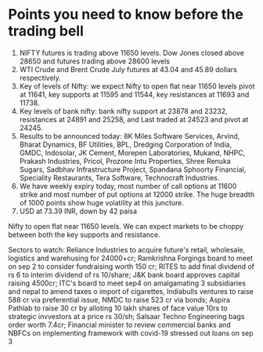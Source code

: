 # Points you need to know before the trading bell
1. NIFTY futures is trading above 11650 levels. Dow Jones closed above 28650 and futures trading above 28600 levels
2. WTI Crude and Brent Crude July futures at 43.04 and 45.89 dollars respectively.
3. Key of levels of Nifty: we expect Nifty to open flat near 11650 levels pivot at 11641, key supports at 11595 and 11544, key resistances at 11693 and 11738.
4. Key levels of bank nifty: bank nifty support at 23878 and 23232, resistances at 24891 and 25258, and Last traded at 24523 and pivot at 24245.
5. Results to be announced today: 8K Miles Software Services, Arvind, Bharat Dynamics, BF Utilities, BPL, Dredging Corporation of India, GMDC, Indosolar, JK Cement, Morepen Laboratories, Mukand, NHPC, Prakash Industries, Pricol, Prozone Intu Properties, Shree Renuka Sugars, Sadbhav Infrastructure Project, Spandana Sphoorty Financial, Speciality Restaurants, Tera Software, Technocraft Industries.
6. We have weekly expiry today, most number of call options at 11600 strike and most number of put options at 12000 strike. The huge breadth of 1000 points show huge volatility at this juncture.
7. USD at 73.39 INR, down by 42 paisa

Nifty to open flat near 11650 levels. We can expect markets to be choppy between both the key supports and resistance.

Sectors to watch: Reliance Industries to acquire future's retail, wholesale, logistics and warehusing for 24000+cr; Ramkrishna Forgings board to meet on sep 2 to consider fundraising worth 150 cr; RITES to add final dividend of rs 6 to interim dividend of rs 10/share; J&K bank board approves capital raising 4500cr; ITC's board to meet sep4 on amalgamating 3 subsidiaries and nepal to amend taxes o import of cigarettes, Indiabulls ventures to raise 588 cr via preferential issue, NMDC to raise 523 cr via bonds; Aspira Pathlab to raise 30 cr by alloting 10 lakh shares of face value 10rs to strategic invvestors at a price rs 30/sh; Salsaar Techno Engineering bags order worth 7.4cr; Financial minister to review commercial banks and NBFCs on implementing framework with covid-19 stressed out loans on sep 3
